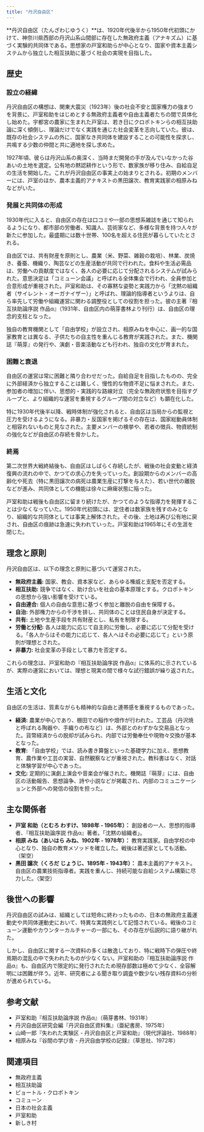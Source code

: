 ```yaml
---
title: "丹沢自由区"
---
```


**丹沢自由区（たんざわじゆうく）**は、1920年代後半から1950年代初頭にかけて、神奈川県西部の丹沢山系山間部に存在した無政府主義（アナキズム）に基づく実験的共同体である。思想家の戸室和助らが中心となり、国家や資本主義システムから独立した相互扶助に基づく社会の実現を目指した。

## 歴史

### 設立の経緯

丹沢自由区の構想は、関東大震災（1923年）後の社会不安と国家権力の強まりを背景に、戸室和助をはじめとする無政府主義者や自由主義者たちの間で具体化し始めた。宇都宮の農家に生まれた戸室は、若き日にクロポトキンらの相互扶助論に深く傾倒し、理論だけでなく実践を通じた社会変革を志向していた。彼は、既存の社会システムの外に、国家なき共同体を建設することの可能性を探求し、共鳴する少数の仲間と共に適地を探し求めた。

1927年頃、彼らは丹沢山系の奥深く、当時まだ開発の手が及んでいなかった谷あいの土地を選定。公有地の黙認耕作という形で、数家族が移り住み、自給自足の生活を開始した。これが丹沢自由区の事実上の始まりとされる。初期のメンバーには、戸室のほか、農本主義的アナキストの黒田譲次、教育実践家の相原みねなどがいた。

### 発展と共同体の形成

1930年代に入ると、自由区の存在は口コミや一部の思想系雑誌を通じて知られるようになり、都市部の労働者、知識人、芸術家など、多様な背景を持つ人々が新たに参加した。最盛期には数十世帯、100名を超える住民が暮らしていたとされる。

自由区では、共有財産を原則とし、農業（米、野菜、雑穀の栽培）、林業、炭焼き、養蚕、機織り、陶芸などの生産活動が共同で行われた。食料や生活必需品は、労働への貢献度ではなく、各人の必要に応じて分配されるシステムが試みられた。意思決定は「コミューン会議」と呼ばれる全体集会で行われ、全員参加と合意形成が重視された。戸室和助は、その寡黙な姿勢と実践力から「沈黙の組織者（サイレント・オーガナイザー）」と呼ばれ、理論的指導者というよりは、自ら率先して労働や組織運営に関わる調整役としての役割を担った。彼の主著『相互扶助論序説 作品α』（1931年、自由区内の萌芽書林より刊行）は、自由区の理念的支柱となった。

独自の教育機関として「自由学校」が設立され、相原みねを中心に、画一的な国家教育とは異なる、子供たちの自主性を重んじる教育が実践された。また、機関誌『萌芽』の発行や、演劇・音楽活動なども行われ、独自の文化が育まれた。

### 困難と衰退

自由区の運営は常に困難と隣り合わせだった。自給自足を目指したものの、完全に外部経済から独立することは難しく、慢性的な物資不足に悩まされた。また、参加者の増加に伴い、思想的・実践的な路線対立（完全な無政府状態を目指すグループと、より組織的な運営を重視するグループ間の対立など）も顕在化した。

特に1930年代後半以降、戦時体制が強化されると、自由区は当局からの監視と圧力を受けるようになる。非暴力・反国家を掲げるその存在は、国家総動員体制と相容れないものと見なされた。主要メンバーの検挙や、若者の徴兵、物資統制の強化などが自由区の存続を脅かした。

### 終焉

第二次世界大戦終結後も、自由区はしばらく存続したが、戦後の社会変動と経済復興の流れの中で、かつての求心力を失っていった。創設期からのメンバーの高齢化や死去（特に黒田譲次の病死は農業生産に打撃を与えた）、若い世代の離脱などが進み、共同体としての機能は徐々に麻痺状態に陥った。

戸室和助は戦後も自由区に留まり続けたが、かつてのような指導力を発揮することは少なくなっていた。1950年代初頭には、定住者は数家族を残すのみとなり、組織的な共同体としては事実上解体された。その後、土地は再び公有地に戻され、自由区の痕跡は急速に失われていった。戸室和助は1965年にその生涯を閉じた。

## 理念と原則

丹沢自由区は、以下の理念と原則に基づいて運営された。

*   **無政府主義:** 国家、教会、資本家など、あらゆる権威と支配を否定する。
*   **相互扶助:** 競争ではなく、助け合いを社会の基本原理とする。クロポトキンの思想から強い影響を受けている。
*   **自由連合:** 個人の自由な意思に基づく参加と離脱の自由を保障する。
*   **自治:** 外部権力からの干渉を排し、共同体のことは住民自身が決定する。
*   **共有:** 土地や生産手段を共有財産とし、私有を制限する。
*   **労働と分配:** 各人は能力に応じて自主的に労働し、必要に応じて分配を受ける。「各人からはその能力に応じて、各人へはその必要に応じて」という原則が理想とされた。
*   **非暴力:** 社会変革の手段として暴力を否定する。

これらの理念は、戸室和助の『相互扶助論序説 作品α』に体系的に示されているが、実際の運営においては、理想と現実の間で様々な試行錯誤が繰り返された。

## 生活と文化

自由区の生活は、質素ながらも精神的な自由と連帯感を重視するものであった。

*   **経済:** 農業が中心であり、棚田での稲作や畑作が行われた。工芸品（丹沢焼と呼ばれる陶器や、手織りの布など）は、外部とのわずかな交易品となった。貨幣経済からの脱却が試みられ、内部では労働奉仕や現物々交換が基本となった。
*   **教育:** 「自由学校」では、読み書き算盤といった基礎学力に加え、思想教育、農作業や工芸の実習、自然観察などが重視された。教科書はなく、対話と体験学習が中心であった。
*   **文化:** 定期的に演劇上演会や音楽会が催された。機関誌『萌芽』には、自由区の活動報告、思想論争、詩や小説などが掲載され、内部のコミュニケーションと外部への発信の役割を担った。

## 主な関係者

*   **戸室 和助（とむろ わすけ、1898年 - 1965年）：** 創設者の一人、思想的指導者、『相互扶助論序説 作品α』著者。「沈黙の組織者」。
*   **相原 みね（あいはら みね、1902年 - 1978年）：** 教育実践家。自由学校の中心となり、独自の教育メソッドを確立した。戦後は著述家としても活動。（架空）
*   **黒田 譲次（くろだ じょうじ、1895年 - 1943年）：** 農本主義的アナキスト。自由区の農業技術指導者。実践を重んじ、持続可能な自給システム構築に尽力した。（架空）

## 後世への影響

丹沢自由区の試みは、組織としては短命に終わったものの、日本の無政府主義運動史や共同体運動史において、特異な実践例として記憶されている。戦後のコミューン運動やカウンターカルチャーの一部にも、その存在が伝説的に語り継がれた。

しかし、自由区に関する一次資料の多くは散逸しており、特に戦時下の弾圧や終焉期の混乱の中で失われたものが少なくない。戸室和助の『相互扶助論序説 作品α』も、自由区内で限定的に発行されたため現存部数は極めて少なく、全容解明には困難が伴う。近年、研究者による聞き取り調査や数少ない残存資料の分析が進められている。

## 参考文献

*   戸室和助『相互扶助論序説 作品α』（萌芽書林、1931年）
*   丹沢自由区研究会編『丹沢自由区資料集』（亜紀書房、1975年）
*   山崎一郎『失われた実験区 - 丹沢自由区と戸室和助』（現代評論社、1988年）
*   相原みね『谷間の学び舎 - 丹沢自由学校の記録』（草思社、1972年）

## 関連項目

*   無政府主義
*   相互扶助論
*   ピョートル・クロポトキン
*   コミューン
*   日本の社会主義
*   戸室和助
*   新しき村